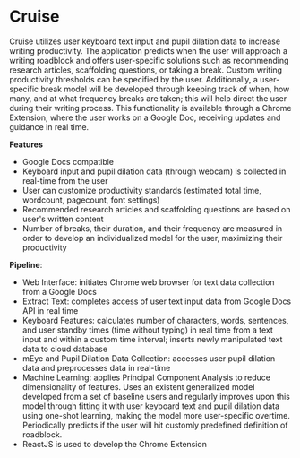 # Cruise
Cruise utilizes user keyboard text input and pupil dilation data to increase writing productivity. The application predicts when the user will approach a writing roadblock and offers user-specific solutions such as recommending research articles, scaffolding questions, or taking a break. Custom writing productivity thresholds can be specified by the user. Additionally, a user-specific break model will be developed through keeping track of when, how many, and at what frequency breaks are taken; this will help direct the user during their writing process. This functionality is available through a Chrome Extension, where the user works on a Google Doc, receiving updates and guidance in real time.
 
**Features**
- Google Docs compatible
- Keyboard input and pupil dilation data (through webcam) is collected in real-time from the user
- User can customize productivity standards (estimated total time, wordcount, pagecount, font settings)
- Recommended research articles and scaffolding questions are based on user's written content
- Number of breaks, their duration, and their frequency are measured in order to develop an individualized model for the user, maximizing their productivity
 
**Pipeline**:
- Web Interface: initiates Chrome web browser for text data collection from a Google Docs
- Extract Text: completes access of user text input data from Google Docs API in real time
- Keyboard Features: calculates number of characters, words, sentences, and user standby times (time without typing) in real time from a text input and within a custom time interval; inserts newly manipulated text data to cloud database
- mEye and Pupil Dilation Data Collection: accesses user pupil dilation data and preprocesses data in real-time
- Machine Learning: applies Principal Component Analysis to reduce dimensionality of features. Uses an existent generalized model developed from a set of baseline users and regularly improves upon this model through fitting it with user keyboard text and pupil dilation data using one-shot learning, making the model more user-specific overtime. Periodically predicts if the user will hit customly predefined definition of roadblock. 
- ReactJS is used to develop the Chrome Extension
